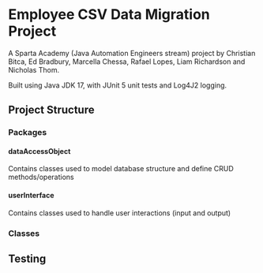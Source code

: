 # Employee CSV Data Migration Project

A Sparta Academy (Java Automation Engineers stream) project by Christian Bitca, Ed Bradbury, Marcella Chessa, Rafael Lopes, Liam Richardson and Nicholas Thom.

Built using Java JDK 17, with JUnit 5 unit tests and Log4J2 logging.

## Project Structure

### Packages

#### dataAccessObject

Contains classes used to model database structure and define CRUD methods/operations

#### userInterface

Contains classes used to handle user interactions (input and output)

### Classes

## Testing

